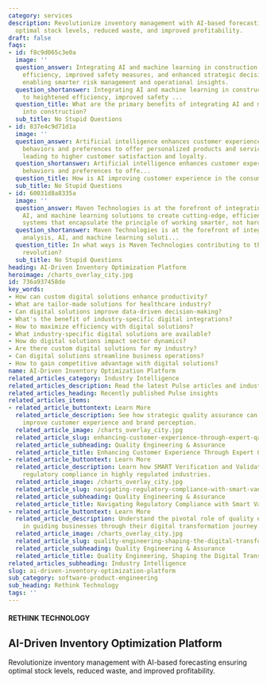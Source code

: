 ```yaml
---
category: services
description: Revolutionize inventory management with AI-based forecasting ensuring
  optimal stock levels, reduced waste, and improved profitability.
draft: false
faqs:
- id: f8c9d065c3e0a
  image: ''
  question_answer: Integrating AI and machine learning in construction leads to heightened
    efficiency, improved safety measures, and enhanced strategic decision-making,
    enabling smarter risk management and operational insights.
  question_shortanswer: Integrating AI and machine learning in construction leads
    to heightened efficiency, improved safety ...
  question_title: What are the primary benefits of integrating AI and machine learning
    into construction?
  sub_title: No Stupid Questions
- id: 837e4c9d71d1a
  image: ''
  question_answer: Artificial intelligence enhances customer experience by predicting
    behaviors and preferences to offer personalized products and services, ultimately
    leading to higher customer satisfaction and loyalty.
  question_shortanswer: Artificial intelligence enhances customer experience by predicting
    behaviors and preferences to offe...
  question_title: How is AI improving customer experience in the consumer goods sector?
  sub_title: No Stupid Questions
- id: 60031d8a8335a
  image: ''
  question_answer: Maven Technologies is at the forefront of integrating data analysis,
    AI, and machine learning solutions to create cutting-edge, efficient transportation
    systems that encapsulate the principle of working smarter, not harder.
  question_shortanswer: Maven Technologies is at the forefront of integrating data
    analysis, AI, and machine learning soluti...
  question_title: In what ways is Maven Technologies contributing to the transportation
    revolution?
  sub_title: No Stupid Questions
heading: AI-Driven Inventory Optimization Platform
heroimage: /charts_overlay_city.jpg
id: 736a937458de
key_words:
- How can custom digital solutions enhance productivity?
- What are tailor-made solutions for healthcare industry?
- Can digital solutions improve data-driven decision-making?
- What's the benefit of industry-specific digital integrations?
- How to maximize efficiency with digital solutions?
- What industry-specific digital solutions are available?
- How do digital solutions impact sector dynamics?
- Are there custom digital solutions for my industry?
- Can digital solutions streamline business operations?
- How to gain competitive advantage with digital solutions?
name: AI-Driven Inventory Optimization Platform
related_articles_category: Industry Intelligence
related_articles_description: Read the latest Pulse articles and industry insights.
related_articles_heading: Recently published Pulse insights
related_articles_items:
- related_article_buttontext: Learn More
  related_article_description: See how strategic quality assurance can significantly
    improve customer experience and brand perception.
  related_article_image: /charts_overlay_city.jpg
  related_article_slug: enhancing-customer-experience-through-expert-qa
  related_article_subheading: Quality Engineering & Assurance
  related_article_title: Enhancing Customer Experience Through Expert QA
- related_article_buttontext: Learn More
  related_article_description: Learn how SMART Verification and Validation streamline
    regulatory compliance in highly regulated industries.
  related_article_image: /charts_overlay_city.jpg
  related_article_slug: navigating-regulatory-compliance-with-smart-vandv
  related_article_subheading: Quality Engineering & Assurance
  related_article_title: Navigating Regulatory Compliance with Smart VandV
- related_article_buttontext: Learn More
  related_article_description: Understand the pivotal role of quality engineering
    in guiding businesses through their digital transformation journey.
  related_article_image: /charts_overlay_city.jpg
  related_article_slug: quality-engineering-shaping-the-digital-transformation
  related_article_subheading: Quality Engineering & Assurance
  related_article_title: Quality Engineering, Shaping the Digital Transformation
related_articles_subheading: Industry Intelligence
slug: ai-driven-inventory-optimization-platform
sub_category: software-product-engineering
sub_heading: Rethink Technology
tags: ''
---
```


#### RETHINK TECHNOLOGY
## AI-Driven Inventory Optimization Platform
Revolutionize inventory management with AI-based forecasting ensuring optimal stock levels, reduced waste, and improved profitability.